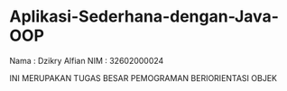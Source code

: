 # Aplikasi-Sederhana-dengan-Java-OOP
Nama : Dzikry Alfian
NIM  : 32602000024

INI MERUPAKAN TUGAS BESAR PEMOGRAMAN BERIORIENTASI OBJEK
